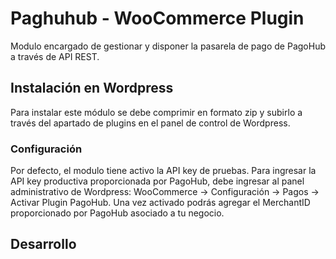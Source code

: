 # Paghuhub - WooCommerce Plugin
Modulo encargado de gestionar y disponer la pasarela de pago de PagoHub a través de API REST.

## Instalación en Wordpress
Para instalar este módulo se debe comprimir en formato zip y subirlo a través del apartado de plugins en el panel de control de Wordpress.

### Configuración
Por defecto, el modulo tiene activo la API key de pruebas. Para ingresar la API key productiva proporcionada por PagoHub, debe ingresar al panel administrativo de Wordpress: WooCommerce -> Configuración -> Pagos -> Activar Plugin PagoHub. Una vez activado podrás agregar el MerchantID proporcionado por PagoHub asociado a tu negocio.

## Desarrollo
